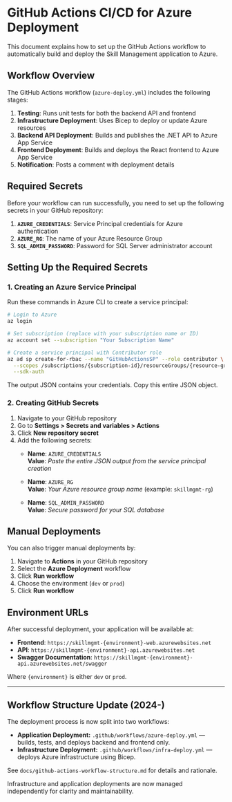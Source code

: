 # GitHub Actions CI/CD for Azure Deployment

This document explains how to set up the GitHub Actions workflow to automatically build and deploy the Skill Management application to Azure.

## Workflow Overview

The GitHub Actions workflow (`azure-deploy.yml`) includes the following stages:

1. **Testing**: Runs unit tests for both the backend API and frontend
2. **Infrastructure Deployment**: Uses Bicep to deploy or update Azure resources
3. **Backend API Deployment**: Builds and publishes the .NET API to Azure App Service
4. **Frontend Deployment**: Builds and deploys the React frontend to Azure App Service
5. **Notification**: Posts a comment with deployment details

## Required Secrets

Before your workflow can run successfully, you need to set up the following secrets in your GitHub repository:

1. **`AZURE_CREDENTIALS`**: Service Principal credentials for Azure authentication
2. **`AZURE_RG`**: The name of your Azure Resource Group
3. **`SQL_ADMIN_PASSWORD`**: Password for SQL Server administrator account

## Setting Up the Required Secrets

### 1. Creating an Azure Service Principal

Run these commands in Azure CLI to create a service principal:

```bash
# Login to Azure
az login

# Set subscription (replace with your subscription name or ID)
az account set --subscription "Your Subscription Name"

# Create a service principal with Contributor role
az ad sp create-for-rbac --name "GitHubActionsSP" --role contributor \
  --scopes /subscriptions/{subscription-id}/resourceGroups/{resource-group} \
  --sdk-auth
```

The output JSON contains your credentials. Copy this entire JSON object.

### 2. Creating GitHub Secrets

1. Navigate to your GitHub repository
2. Go to **Settings > Secrets and variables > Actions**
3. Click **New repository secret**
4. Add the following secrets:
   - **Name**: `AZURE_CREDENTIALS`  
     **Value**: *Paste the entire JSON output from the service principal creation*

   - **Name**: `AZURE_RG`  
     **Value**: *Your Azure resource group name* (example: `skillmgmt-rg`)

   - **Name**: `SQL_ADMIN_PASSWORD`  
     **Value**: *Secure password for your SQL database*

## Manual Deployments

You can also trigger manual deployments by:

1. Navigate to **Actions** in your GitHub repository
2. Select the **Azure Deployment** workflow
3. Click **Run workflow**
4. Choose the environment (`dev` or `prod`)
5. Click **Run workflow**

## Environment URLs

After successful deployment, your application will be available at:

- **Frontend**: `https://skillmgmt-{environment}-web.azurewebsites.net`
- **API**: `https://skillmgmt-{environment}-api.azurewebsites.net`
- **Swagger Documentation**: `https://skillmgmt-{environment}-api.azurewebsites.net/swagger`

Where `{environment}` is either `dev` or `prod`.

---

## Workflow Structure Update (2024-)

The deployment process is now split into two workflows:

- **Application Deployment:** `.github/workflows/azure-deploy.yml` — builds, tests, and deploys backend and frontend only.
- **Infrastructure Deployment:** `.github/workflows/infra-deploy.yml` — deploys Azure infrastructure using Bicep.

See `docs/github-actions-workflow-structure.md` for details and rationale.

Infrastructure and application deployments are now managed independently for clarity and maintainability.
